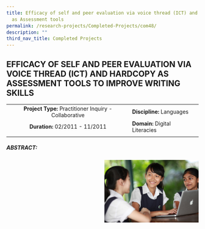 ```yaml
---
title: Efficacy of self and peer evaluation via voice thread (ICT) and Hardcopy
  as Assessment tools
permalink: /research-projects/Completed-Projects/com48/
description: ""
third_nav_title: Completed Projects
---
```

## EFFICACY OF SELF AND PEER EVALUATION VIA VOICE THREAD (ICT) AND HARDCOPY AS ASSESSMENT TOOLS TO IMPROVE WRITING SKILLS

|   |   |
|:-:|---|
| **Project Type:** Practitioner Inquiry - Collaborative  | **Discipline:** Languages  |
| **Duration:** 02/2011 - 11/2011  | **Domain:** Digital Literacies  |
|   |   |

##### ABSTRACT:

<img src="/images/efficacy of self voice thread.jpg" style="width:49%" align=right>
